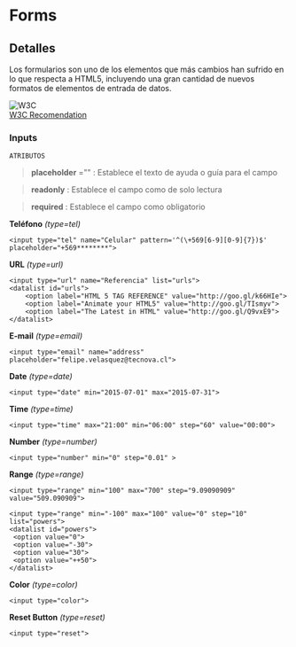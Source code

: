 # Forms

## Detalles

Los formularios son uno de los elementos que más cambios han sufrido en lo que respecta a HTML5, incluyendo una gran cantidad de nuevos formatos de elementos de entrada de datos.

![W3C](http://www.w3.org/Icons/w3c_home)  
[W3C Recomendation](http://www.w3.org/TR/html5/forms.html#forms) 


### Inputs

`ATRIBUTOS`
	
> __placeholder__ ="" : Establece el texto de ayuda o guía para el campo

> __readonly__ : Establece el campo como de solo lectura

> __required__ : Establece el campo como obligatorio

 **Teléfono** _(type=tel)_

 	<input type="tel" name="Celular" pattern='^(\+569[6-9][0-9]{7})$' placeholder="+569********">

 **URL** _(type=url)_

 	<input type="url" name="Referencia" list="urls">
	<datalist id="urls">
		<option label="HTML 5 TAG REFERENCE" value="http://goo.gl/k66HIe">
		<option label="Animate your HTML5" value="http://goo.gl/TIsmyv">
		<option label="The Latest in HTML" value="http://goo.gl/Q9vxE9">
	</datalist>

 **E-mail**  _(type=email)_
	
	<input type="email" name="address" placeholder="felipe.velasquez@tecnova.cl">

 **Date**  _(type=date)_

 	<input type="date" min="2015-07-01" max="2015-07-31">

 **Time**  _(type=time)_

 	<input type="time" max="21:00" min="06:00" step="60" value="00:00">

 **Number**  _(type=number)_

 	<input type="number" min="0" step="0.01" >

 **Range**  _(type=range)_

 	<input type="range" min="100" max="700" step="9.09090909" value="509.090909">

 	<input type="range" min="-100" max="100" value="0" step="10" list="powers">
	<datalist id="powers">
	 <option value="0">
	 <option value="-30">
	 <option value="30">
	 <option value="++50">
	</datalist>

 **Color**  _(type=color)_

 	<input type="color">

 **Reset Button**  _(type=reset)_

	<input type="reset">
